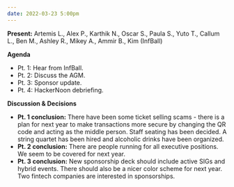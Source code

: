 ```yaml
---
date: 2022-03-23 5:00pm
---
```


**Present:** Artemis L., Alex P., Karthik N., Oscar S., Paula S., Yuto T., Callum L., Ben M., Ashley R., Mikey A., Ammir B., Kim (InfBall)

**Agenda**

- Pt. 1: Hear from InfBall.
- Pt. 2: Discuss the AGM.
- Pt. 3: Sponsor update.
- Pt. 4: HackerNoon debriefing.

**Discussion & Decisions**

- **Pt. 1 conclusion:** There have been some ticket selling scams - there is a plan for next year to make transactions more secure by changing the QR code and acting as the middle person. Staff seating has been decided. A string quartet has been hired and alcoholic drinks have been organized.
- **Pt. 2 conclusion:** There are people running for all executive positions. We seem to be covered for next year.
- **Pt. 3 conclusion:** New sponsorship deck should include active SIGs and hybrid events. There should also be a nicer color scheme for next year. Two fintech companies are interested in sponsorships.

